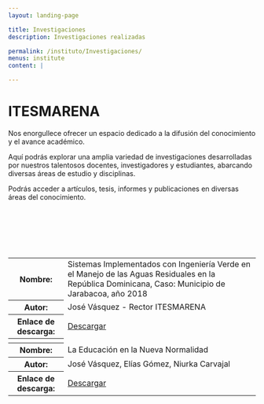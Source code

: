 ```yaml
---
layout: landing-page

title: Investigaciones
description: Investigaciones realizadas

permalink: /instituto/Investigaciones/
menus: institute
content: |

---
```


<html>
<head>
  <meta charset="UTF-8">
  <title>ITESMARENA - Difusión del Conocimiento</title>
  <style>
    .invisible-row {
      display: none;
    }
  </style>
</head>
<body>
  <h1>ITESMARENA</h1>
  <p>Nos enorgullece ofrecer un espacio dedicado a la difusión del conocimiento y el avance académico.</p>
  <p>Aquí podrás explorar una amplia variedad de investigaciones desarrolladas por nuestros talentosos docentes, investigadores y estudiantes, abarcando diversas áreas de estudio y disciplinas.</p>
  <p>Podrás acceder a artículos, tesis, informes y publicaciones en diversas áreas del conocimiento.</p>

  <br>
  <br>
  <br>
  <br>
  <br>

  <table>
    <tr class="invisible-row">
      <th></th>
      <td></td>
    </tr>
    <tr class="invisible-row">
      <th></th>
      <td></td>
    </tr>
    <tr class="invisible-row">
      <th></th>
      <td></td>
    </tr>
    <tr class="invisible-row">
      <th></th>
      <td></td>
    </tr>
    <tr class="invisible-row">
      <th></th>
      <td></td>
    </tr>
    <tr>
      <th>Nombre:</th>
      <td>Sistemas Implementados con Ingeniería Verde en el Manejo de las Aguas Residuales en la República Dominicana, Caso: Municipio de Jarabacoa, año 2018</td>
    </tr>
    <tr>
      <th>Autor:</th>
      <td>José Vásquez - Rector ITESMARENA</td>
    </tr>
    <tr>
      <th>Enlace de descarga:</th>
      <td><a href="https://res.cloudinary.com/duuonteo7/image/upload/v1689340317/Tesis_Doctoral_Jose_Vasquez.pdf">Descargar</a></td>
    </tr>
     <tr>
      <th></th>
      <td></td>
    </tr>
    <tr>
      <th>Nombre:</th>
      <td>La Educación en la Nueva Normalidad</td>
    </tr>
      <tr>
      <th>Autor:</th>
      <td>José Vásquez, Elías Gómez, Niurka Carvajal</td>
    </tr>
    <tr>
      <th>Enlace de descarga:</th>
      <td><a href="https://res.cloudinary.com/duuonteo7/image/upload/v1689340317/Tesis_Doctoral_Jose_Vasquez.pdf](https://res.cloudinary.com/duuonteo7/image/upload/v1689942872/Art%C3%ADculo_cient%C3%ADfico_La_Educaci%C3%B3n_en_la_Nueva_Normalidad.pdf)https://res.cloudinary.com/duuonteo7/image/upload/v1689942872/Art%C3%ADculo_cient%C3%ADfico_La_Educaci%C3%B3n_en_la_Nueva_Normalidad.pdf">Descargar</a></td>
    </tr>
  </table>
</body>
</html>

